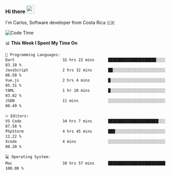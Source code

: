 ### Hi there <img src="https://media.giphy.com/media/hvRJCLFzcasrR4ia7z/giphy.gif" width="25px" height="25px">

I'm Carlos, Software developer from Costa Rica 🇨🇷

[//]: # (<a href="https://app.daily.dev/carum98"><img src="https://github.com/carum98/carum98/blob/main/devcard.svg" width="400" alt="Carlos Umaña Acevedo's Dev Card"/></a>)


<!--START_SECTION:waka-->
![Code Time](http://img.shields.io/badge/Code%20Time-11%2C549%20hrs%2050%20mins-blue)

📊 **This Week I Spent My Time On** 

```text
💬 Programming Languages: 
Dart                     32 hrs 22 mins      █████████████████████░░░░   83.10 % 
JavaScript               2 hrs 32 mins       ██░░░░░░░░░░░░░░░░░░░░░░░   06.50 % 
Vue.js                   2 hrs 4 mins        █░░░░░░░░░░░░░░░░░░░░░░░░   05.31 % 
YAML                     1 hr 10 mins        █░░░░░░░░░░░░░░░░░░░░░░░░   03.02 % 
JSON                     11 mins             ░░░░░░░░░░░░░░░░░░░░░░░░░   00.49 % 

🔥 Editors: 
VS Code                  34 hrs 7 mins       ██████████████████████░░░   87.58 % 
PhpStorm                 4 hrs 45 mins       ███░░░░░░░░░░░░░░░░░░░░░░   12.22 % 
Xcode                    4 mins              ░░░░░░░░░░░░░░░░░░░░░░░░░   00.20 % 

💻 Operating System: 
Mac                      38 hrs 57 mins      █████████████████████████   100.00 % 
```


<!--END_SECTION:waka-->
